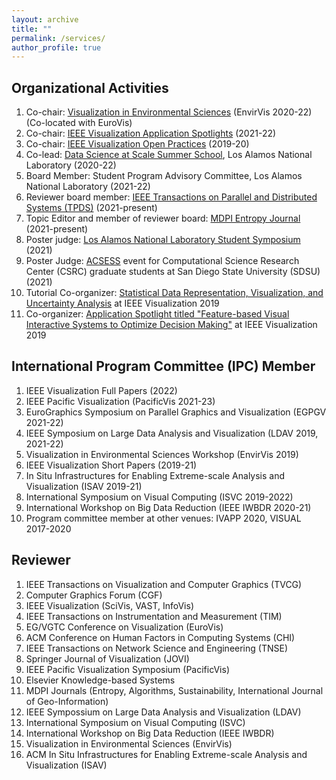 ```yaml
---
layout: archive
title: ""
permalink: /services/
author_profile: true
---
```


## Organizational Activities

1. Co-chair: [Visualization in Environmental Sciences](https://www.informatik.uni-leipzig.de/bsv/envirvis2022/) (EnvirVis 2020-22) (Co-located with EuroVis) 
2. Co-chair: [IEEE Visualization Application Spotlights](http://ieeevis.org/year/2022/info/call-participation/application-spotlights) (2021-22)
3. Co-chair: [IEEE Visualization Open Practices](http://ieeevis.org/year/2022/info/open-practices/open-practices) (2019-20)
4. Co-lead: [Data Science at Scale Summer School](https://dssschool.org/), Los Alamos National Laboratory (2020-22)
5. Board Member: Student Program Advisory Committee, Los Alamos National Laboratory (2021-22)
6. Reviewer board member: [IEEE Transactions on Parallel and Distributed Systems (TPDS)](https://www.computer.org/csdl/journal/td/about/107377?title=Review%20Board&periodical=IEEE%20Transactions%20on%20Parallel%20and%20Distributed%20Systems) (2021-present)
7. Topic Editor and member of reviewer board: [MDPI Entropy Journal](https://www.mdpi.com/journal/entropy/topic_editors) (2021-present)
8. Poster judge: [Los Alamos National Laboratory Student Symposium](https://www.lanl.gov/careers/career-options/student-internships/symposium/index.php) (2021)
9. Poster Judge: [ACSESS](https://sites.google.com/sdsu.edu/acsess-2021/home?authuser=0) event for Computational Science Research Center (CSRC) graduate students at San Diego State University (SDSU) (2021)
10. Tutorial Co-organizer: [Statistical Data Representation, Visualization, and Uncertainty Analysis](https://sites.google.com/view/distributiontutorial) at IEEE Visualization 2019
11. Co-organizer: [Application Spotlight titled "Feature-based Visual Interactive Systems to Optimize Decision Making"](http://ieeevis.org/year/2019/info/application-spotlights) at IEEE Visualization 2019


## International Program Committee (IPC) Member

1. IEEE Visualization Full Papers (2022)
2. IEEE Pacific Visualization (PacificVis 2021-23)
3. EuroGraphics Symposium on Parallel Graphics and Visualization (EGPGV 2021-22)
4. IEEE Symposium on Large Data Analysis and Visualization (LDAV 2019, 2021-22)
5. Visualization in Environmental Sciences Workshop (EnvirVis 2019)
6. IEEE Visualization Short Papers (2019-21)
7. In Situ Infrastructures for Enabling Extreme-scale Analysis and Visualization (ISAV 2019-21)
8. International Symposium on Visual Computing (ISVC 2019-2022)
9. International Workshop on Big Data Reduction (IEEE IWBDR 2020-21)
10. Program committee member at other venues: IVAPP 2020, VISUAL 2017-2020


## Reviewer

1. IEEE Transactions on Visualization and Computer Graphics (TVCG)
2. Computer Graphics Forum (CGF)
3. IEEE Visualization (SciVis, VAST, InfoVis)
4. IEEE Transactions on Instrumentation and Measurement (TIM)
5. EG/VGTC Conference on Visualization (EuroVis)
6. ACM Conference on Human Factors in Computing Systems (CHI)
7. IEEE Transactions on Network Science and Engineering (TNSE)
8. Springer Journal of Visualization (JOVI)
9. IEEE Pacific Visualization Symposium (PacificVis)
10. Elsevier Knowledge-based Systems
11. MDPI Journals (Entropy, Algorithms, Sustainability, International Journal of Geo-Information)
12. IEEE Sympossium on Large Data Analysis and Visualization (LDAV)
13. International Symposium on Visual Computing (ISVC)
14. International Workshop on Big Data Reduction (IEEE IWBDR)
15. Visualization in Environmental Sciences (EnvirVis)
16. ACM In Situ Infrastructures for Enabling Extreme-scale Analysis and Visualization (ISAV)


